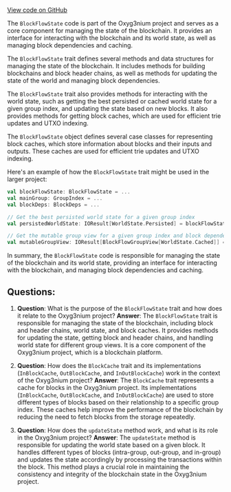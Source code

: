 [View code on GitHub](https://github.com/oxyg3nium/oxyg3nium/flow/src/main/scala/org/oxyg3nium/flow/core/BlockFlowState.scala)

The `BlockFlowState` code is part of the Oxyg3nium project and serves as a core component for managing the state of the blockchain. It provides an interface for interacting with the blockchain and its world state, as well as managing block dependencies and caching.

The `BlockFlowState` trait defines several methods and data structures for managing the state of the blockchain. It includes methods for building blockchains and block header chains, as well as methods for updating the state of the world and managing block dependencies.

The `BlockFlowState` trait also provides methods for interacting with the world state, such as getting the best persisted or cached world state for a given group index, and updating the state based on new blocks. It also provides methods for getting block caches, which are used for efficient trie updates and UTXO indexing.

The `BlockFlowState` object defines several case classes for representing block caches, which store information about blocks and their inputs and outputs. These caches are used for efficient trie updates and UTXO indexing.

Here's an example of how the `BlockFlowState` trait might be used in the larger project:

```scala
val blockFlowState: BlockFlowState = ...
val mainGroup: GroupIndex = ...
val blockDeps: BlockDeps = ...

// Get the best persisted world state for a given group index
val persistedWorldState: IOResult[WorldState.Persisted] = blockFlowState.getBestPersistedWorldState(mainGroup)

// Get the mutable group view for a given group index and block dependencies
val mutableGroupView: IOResult[BlockFlowGroupView[WorldState.Cached]] = blockFlowState.getMutableGroupView(mainGroup, blockDeps)
```

In summary, the `BlockFlowState` code is responsible for managing the state of the blockchain and its world state, providing an interface for interacting with the blockchain, and managing block dependencies and caching.
## Questions: 
 1. **Question**: What is the purpose of the `BlockFlowState` trait and how does it relate to the Oxyg3nium project?
   **Answer**: The `BlockFlowState` trait is responsible for managing the state of the blockchain, including block and header chains, world state, and block caches. It provides methods for updating the state, getting block and header chains, and handling world state for different group views. It is a core component of the Oxyg3nium project, which is a blockchain platform.

2. **Question**: How does the `BlockCache` trait and its implementations (`InBlockCache`, `OutBlockCache`, and `InOutBlockCache`) work in the context of the Oxyg3nium project?
   **Answer**: The `BlockCache` trait represents a cache for blocks in the Oxyg3nium project. Its implementations (`InBlockCache`, `OutBlockCache`, and `InOutBlockCache`) are used to store different types of blocks based on their relationship to a specific group index. These caches help improve the performance of the blockchain by reducing the need to fetch blocks from the storage repeatedly.

3. **Question**: How does the `updateState` method work, and what is its role in the Oxyg3nium project?
   **Answer**: The `updateState` method is responsible for updating the world state based on a given block. It handles different types of blocks (intra-group, out-group, and in-group) and updates the state accordingly by processing the transactions within the block. This method plays a crucial role in maintaining the consistency and integrity of the blockchain state in the Oxyg3nium project.